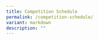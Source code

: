 ```yaml
---
title: Competition Schedule
permalink: /competition-schedule/
variant: markdown
description: ""
---
```

